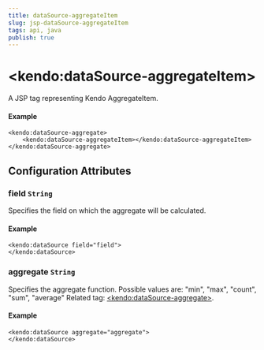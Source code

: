 ```yaml
---
title: dataSource-aggregateItem
slug: jsp-dataSource-aggregateItem
tags: api, java
publish: true
---
```


# \<kendo:dataSource-aggregateItem\>
A JSP tag representing Kendo AggregateItem.

#### Example
    <kendo:dataSource-aggregate>
        <kendo:dataSource-aggregateItem></kendo:dataSource-aggregateItem>
    </kendo:dataSource-aggregate>


## Configuration Attributes


### field `String`

Specifies the field on which the aggregate will be calculated.

#### Example
    <kendo:dataSource field="field">
    </kendo:dataSource>



### aggregate `String`

Specifies the aggregate function. Possible values are: "min", "max", "count", "sum", "average" Related tag: [\<kendo:dataSource-aggregate\>](#kendo-dataSource-aggregate). 

#### Example
    <kendo:dataSource aggregate="aggregate">
    </kendo:dataSource>


